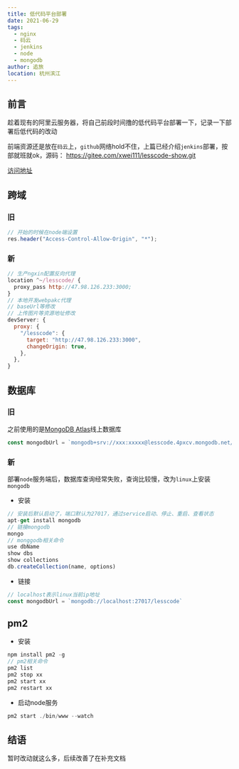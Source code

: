 ```yaml
---
title: 低代码平台部署
date: 2021-06-29
tags: 
  - nginx
  - 码云
  - jenkins
  - node
  - mongodb
author: 追旅
location: 杭州滨江
---
```


## 前言

趁着现有的阿里云服务器，将自己前段时间撸的低代码平台部署一下，记录一下部署后低代码的改动

前端资源还是放在```码云```上，```github```网络hold不住，上篇已经介绍```jenkins```部署，按部就班就ok，源码： https://gitee.com/xwei111/lesscode-show.git

[访问地址](http://47.98.126.233:8001/#/)

## 跨域

### 旧

```js
// 开始的时候在node端设置
res.header("Access-Control-Allow-Origin", "*");
```

### 新

```js
// 生产ngxin配置反向代理
location ^~/lesscode/ {
  proxy_pass http://47.98.126.233:3000;
}
// 本地开发webpakc代理
// baseUrl等修改
// 上传图片等资源地址修改
devServer: {
  proxy: {
    "/lesscode": {
      target: "http://47.98.126.233:3000",
      changeOrigin: true,
    },
  },
}
```

## 数据库

### 旧

之前使用的是[MongoDB Atlas](https://account.mongodb.com/account/login?n=%2Fv2&nextHash=%23org%2F60a4abbd1773566e8a5d2340%2Fprojects)线上数据库

```js
const mongodbUrl = `mongodb+srv://xxx:xxxxx@lesscode.4pxcv.mongodb.net/myFirstDatabase?retryWrites=true&w=majority`
```

### 新

部署```node```服务端后，数据库查询经常失败，查询比较慢，改为```linux```上安装```mongodb```

* 安装

```js
// 安装后默认启动了，端口默认为27017，通过service启动、停止、重启、查看状态
apt-get install mongodb
// 链接mongodb
mongo
// monggodb相关命令
use dbName
show dbs
show collections
db.createCollection(name, options)
```

* 链接

```js
// localhost表示linux当前ip地址
const mongodbUrl = `mongodb://localhost:27017/lesscode`
```

## pm2

* 安装

```js
npm install pm2 -g
// pm2相关命令
pm2 list
pm2 stop xx
pm2 start xx
pm2 restart xx
```

* 启动node服务

```js
pm2 start ./bin/www --watch
```

## 结语

暂时改动就这么多，后续改善了在补充文档
